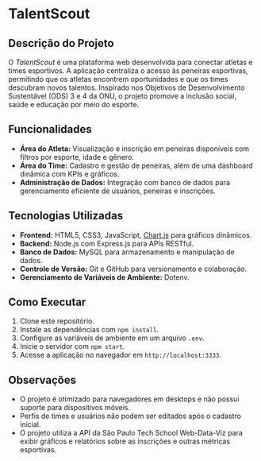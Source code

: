 # TalentScout 

## Descrição do Projeto  
O *TalentScout* é uma plataforma web desenvolvida para conectar atletas e times esportivos. A aplicação centraliza o acesso às peneiras esportivas, permitindo que os atletas encontrem oportunidades e que os times descubram novos talentos. Inspirado nos Objetivos de Desenvolvimento Sustentável (ODS) 3 e 4 da ONU, o projeto promove a inclusão social, saúde e educação por meio do esporte.

## Funcionalidades  
- **Área do Atleta:** Visualização e inscrição em peneiras disponíveis com filtros por esporte, idade e gênero.  
- **Área do Time:** Cadastro e gestão de peneiras, além de uma dashboard dinâmica com KPIs e gráficos.  
- **Administração de Dados:** Integração com banco de dados para gerenciamento eficiente de usuários, peneiras e inscrições.

## Tecnologias Utilizadas  
- **Frontend:** HTML5, CSS3, JavaScript, [Chart.js](https://www.chartjs.org/) para gráficos dinâmicos.  
- **Backend:** Node.js com Express.js para APIs RESTful.  
- **Banco de Dados:** MySQL para armazenamento e manipulação de dados.  
- **Controle de Versão:** Git e GitHub para versionamento e colaboração.  
- **Gerenciamento de Variáveis de Ambiente:** Dotenv.

## Como Executar  
1. Clone este repositório.  
2. Instale as dependências com `npm install`.  
3. Configure as variáveis de ambiente em um arquivo `.env`.  
4. Inicie o servidor com `npm start`.  
5. Acesse a aplicação no navegador em `http://localhost:3333`.

## Observações  
- O projeto é otimizado para navegadores em desktops e não possui suporte para dispositivos móveis.  
- Perfis de times e usuários não podem ser editados após o cadastro inicial.  
- O projeto utiliza a API da São Paulo Tech School Web-Data-Viz para exibir gráficos e relatórios sobre as inscrições e outras métricas esportivas.
